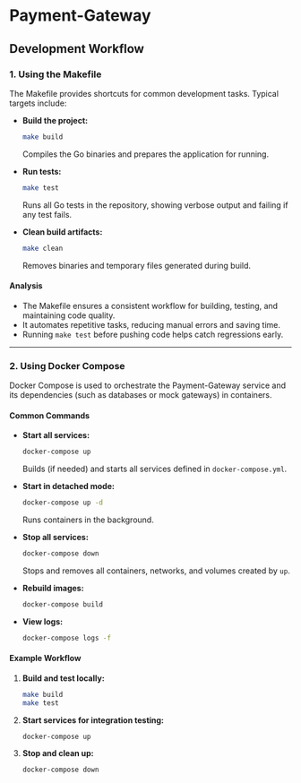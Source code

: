 # Payment-Gateway

## Development Workflow

### 1. Using the Makefile

The Makefile provides shortcuts for common development tasks. Typical targets include:

- **Build the project:**
  ```sh
  make build
  ```
  Compiles the Go binaries and prepares the application for running.

- **Run tests:**
  ```sh
  make test
  ```
  Runs all Go tests in the repository, showing verbose output and failing if any test fails.

- **Clean build artifacts:**
  ```sh
  make clean
  ```
  Removes binaries and temporary files generated during build.

#### Analysis

- The Makefile ensures a consistent workflow for building, testing, and maintaining code quality.
- It automates repetitive tasks, reducing manual errors and saving time.
- Running `make test` before pushing code helps catch regressions early.

---

### 2. Using Docker Compose

Docker Compose is used to orchestrate the Payment-Gateway service and its dependencies (such as databases or mock gateways) in containers.

#### Common Commands

- **Start all services:**
  ```sh
  docker-compose up
  ```
  Builds (if needed) and starts all services defined in `docker-compose.yml`.

- **Start in detached mode:**
  ```sh
  docker-compose up -d
  ```
  Runs containers in the background.

- **Stop all services:**
  ```sh
  docker-compose down
  ```
  Stops and removes all containers, networks, and volumes created by `up`.

- **Rebuild images:**
  ```sh
  docker-compose build
  ```

- **View logs:**
  ```sh
  docker-compose logs -f
  ```

#### Example Workflow

1. **Build and test locally:**
   ```sh
   make build
   make test
   ```

2. **Start services for integration testing:**
   ```sh
   docker-compose up
   ```

3. **Stop and clean up:**
   ```sh
   docker-compose down
   ```
